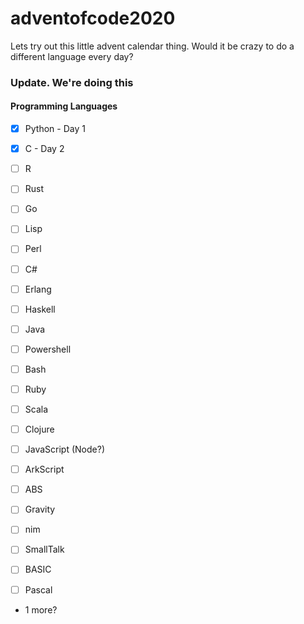 # adventofcode2020
Lets try out this little advent calendar thing. Would it be crazy to do a different language every day?

### Update. We're doing this ###

#### Programming Languages ####

- [x] Python - Day 1
- [x] C - Day 2
- [ ] R
- [ ] Rust
- [ ] Go
- [ ] Lisp
- [ ] Perl
- [ ] C#
- [ ] Erlang
- [ ] Haskell
- [ ] Java
- [ ] Powershell
- [ ] Bash
- [ ] Ruby
- [ ] Scala
- [ ] Clojure
- [ ] JavaScript (Node?)
- [ ] ArkScript
- [ ] ABS
- [ ] Gravity
- [ ] nim
- [ ] SmallTalk
- [ ] BASIC
- [ ] Pascal


+ 1 more?

